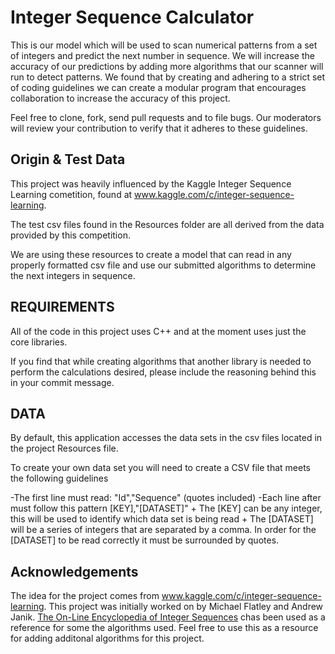 Integer Sequence Calculator
============================

This is our model which will be used to scan numerical patterns from a set of integers and predict the next number in sequence.  We will increase the accuracy of our predictions by adding more algorithms that our scanner will run to detect patterns.  We found that by creating and adhering to a strict set of coding guidelines we can create a modular program that encourages collaboration to increase the accuracy of this project.

Feel free to clone, fork, send pull requests and to file bugs. Our moderators will review your contribution to verify that it adheres to these guidelines.

Origin & Test Data
-----------------------------
This project was heavily influenced by the Kaggle Integer Sequence Learning cometition, found at www.kaggle.com/c/integer-sequence-learning.  

The test csv files found in the Resources folder are all derived from the data provided by this competition.
 
We are using these resources to create a model that can read in any properly formatted csv file and use our submitted algorithms to determine the next integers in sequence. 

REQUIREMENTS
------------

All of the code in this project uses C++ and at the moment uses just the core libraries.  

If you find that while creating algorithms that another library is needed to perform the calculations desired, please include the reasoning behind this in your commit message.

DATA
------

By default, this application accesses the data sets in the csv files located in the project Resources file.  

To create your own data set you will need to create a CSV file that meets the following guidelines

 -The first line must read: "Id","Sequence"  (quotes included)
 -Each line after must follow this pattern [KEY],"[DATASET]" 
 	+  The [KEY] can be any integer, this will be used to identify which data set is being read
 	+  The [DATASET] will be a series of integers that are separated by a comma.  In order for the [DATASET] to be read correctly it must be surrounded by quotes.



Acknowledgements
----------------
The idea for the project comes from www.kaggle.com/c/integer-sequence-learning.
This project was initially worked on by Michael Flatley and Andrew Janik.
[The On-Line Encyclopedia of Integer Sequences](oeis.org) chas been used as a reference for some the algorithms used. Feel free to use this as a resource for adding additonal algorithms for this project.
